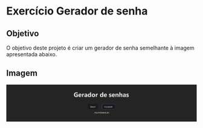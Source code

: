 # Exercício Gerador de senha

## Objetivo

O objetivo deste projeto é criar um gerador de senha semelhante à imagem apresentada abaixo.

## Imagem

![Descrição da Imagem](Untitled.png)
